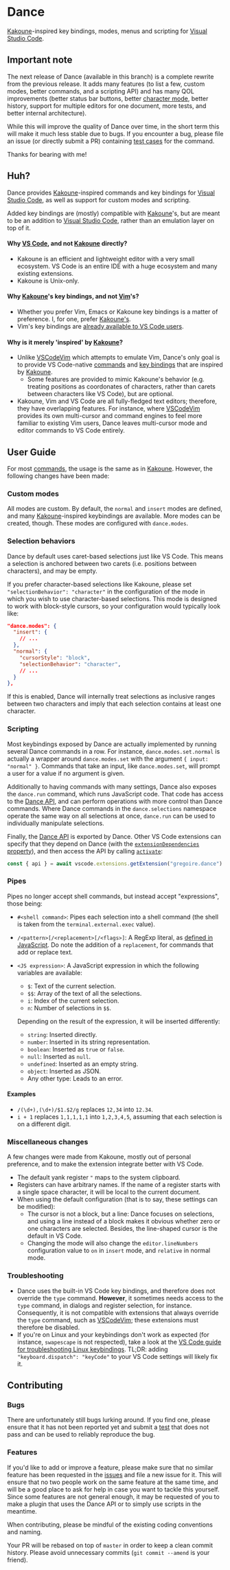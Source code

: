 # Dance

[Kakoune]-inspired key bindings, modes, menus and scripting for
[Visual Studio Code][vsc].

## Important note

The next release of Dance (available in this branch) is a complete rewrite from
the previous release. It adds many features (to list a few, custom modes, better
commands, and a scripting API) and has many QOL improvements (better status bar
buttons, better [character mode](#selection-behaviors), better history, support
for multiple editors for one document, more tests, and better internal
architecture).

While this will improve the quality of Dance over time, in the short term this
will make it much less stable due to bugs. If you encounter a bug, please file
an issue (or directly submit a PR) containing [test cases](./test) for the
command.

Thanks for bearing with me!

## Huh?

Dance provides [Kakoune]-inspired commands and key bindings for
[Visual Studio Code][vsc], as well as support for custom modes and scripting.

Added key bindings are (mostly) compatible with [Kakoune]'s, but are meant to be
an addition to [Visual Studio Code][vsc], rather than an emulation layer on top
of it.

#### Why [VS Code][vsc], and not [Kakoune] directly?

- Kakoune is an efficient and lightweight editor with a very small ecosystem.
  VS Code is an entire IDE with a huge ecosystem and many existing extensions.
- Kakoune is Unix-only.

#### Why [Kakoune]'s key bindings, and not [Vim]'s?

- Whether you prefer Vim, Emacs or Kakoune key bindings is a matter of
  preference. I, for one, prefer
  [Kakoune's](https://github.com/mawww/kakoune/blob/master/doc/pages/keys.asciidoc).
- Vim's key bindings are [already available to VS Code users][vscodevim].

#### Why is it merely 'inspired' by [Kakoune]?

- Unlike [VSCodeVim] which attempts to emulate Vim, Dance's only goal is to
  provide VS Code-native [commands][vsccommands] and
  [key bindings][vsckeybindings] that are inspired by [Kakoune].
  - Some features are provided to mimic Kakoune's behavior (e.g. treating
    positions as coordonates of characters, rather than carets between
    characters like VS Code), but are optional.
- Kakoune, Vim and VS Code are all fully-fledged text editors; therefore, they
  have overlapping features. For instance, where [VSCodeVim] provides its own
  multi-cursor and command engines to feel more familiar to existing Vim users,
  Dance leaves multi-cursor mode and editor commands to VS Code entirely.

## User Guide

For most [commands], the usage is the same as in [Kakoune]. However, the
following changes have been made:

### Custom modes

All modes are custom. By default, the `normal` and `insert` modes are defined,
and many [Kakoune]-inspired keybindings are available. More modes can be
created, though. These modes are configured with `dance.modes`.

### Selection behaviors

Dance by default uses caret-based selections just like VS Code. This means a
selection is anchored between two carets (i.e. positions between characters),
and may be empty.

If you prefer character-based selections like Kakoune, please set
`"selectionBehavior": "character"` in the configuration of the mode in which you
wish to use character-based selections. This mode is designed to work with
block-style cursors, so your configuration would typically look like:

```json
"dance.modes": {
  "insert": {
    // ...
  },
  "normal": {
    "cursorStyle": "block",
    "selectionBehavior": "character",
    // ...
  }
},
```

If this is enabled, Dance will internally treat selections as inclusive ranges
between two characters and imply that each selection contains at least one
character.

### Scripting

Most keybindings exposed by Dance are actually implemented by running several
Dance commands in a row. For instance, `dance.modes.set.normal` is actually a
wrapper around `dance.modes.set` with the argument `{ input: "normal" }`.
Commands that take an input, like `dance.modes.set`, will prompt a user for a
value if no argument is given.

Additionally to having commands with many settings, Dance also exposes the
`dance.run` command, which runs JavaScript code. That code has access to the
[Dance API][API], and can perform operations with more control than Dance
commands. Where Dance commands in the `dance.selections` namespace operate the
same way on all selections at once, `dance.run` can be used to individually
manipulate selections.

Finally, the [Dance API][API] is exported by Dance. Other VS Code extensions
can specify that they depend on Dance (with the [`extensionDependencies`
property](https://code.visualstudio.com/api/references/extension-manifest#fields)),
and then access the API by calling [`activate`](
https://code.visualstudio.com/api/references/vscode-api#Extension.activate):

```js
const { api } = await vscode.extensions.getExtension("gregoire.dance").activate();
```

### Pipes

Pipes no longer accept shell commands, but instead accept "expressions", those
being:
- `#<shell command>`: Pipes each selection into a shell command (the shell is
  taken from the `terminal.external.exec` value).
- `/<pattern>[/<replacement>[/<flags>]`: A RegExp literal, as
  [defined in JavaScript](https://developer.mozilla.org/en-US/docs/Web/JavaScript/Guide/Regular_Expressions).
  Do note the addition of a `replacement`, for commands that add or replace
  text.
- `<JS expression>`: A JavaScript expression in which the following variables
  are available:
  - `$`: Text of the current selection.
  - `$$`: Array of the text of all the selections.
  - `i`: Index of the current selection.
  - `n`: Number of selections in `$$`.

  Depending on the result of the expression, it will be inserted differently:
  - `string`: Inserted directly.
  - `number`: Inserted in its string representation.
  - `boolean`: Inserted as `true` or `false`.
  - `null`: Inserted as `null`.
  - `undefined`: Inserted as an empty string.
  - `object`: Inserted as JSON.
  - Any other type: Leads to an error.

#### Examples

- `/(\d+),(\d+)/$1.$2/g` replaces `12,34` into `12.34`.
- `i + 1` replaces `1,1,1,1,1` into `1,2,3,4,5`, assuming that each selection is
  on a different digit.

### Miscellaneous changes

A few changes were made from Kakoune, mostly out of personal preference, and to
make the extension integrate better with VS Code.

- The default yank register `"` maps to the system clipboard.
- Registers can have arbitrary names. If the name of a register starts with a
  single space character, it will be local to the current document.
- When using the default configuration (that is to say, these settings can be
  modified):
  - The cursor is not a block, but a line: Dance focuses on selections, and
    using a line instead of a block makes it obvious whether zero or one
    characters are selected. Besides, the line-shaped cursor is the default in
    VS Code.
  - Changing the mode will also change the `editor.lineNumbers` configuration
    value to `on` in `insert` mode, and `relative` in normal mode.

### Troubleshooting

- Dance uses the built-in VS Code key bindings, and therefore does not override
  the `type` command. **However**, it sometimes needs access to the `type`
  command, in dialogs and register selection, for instance. Consequently, it is
  not compatible with extensions that always override the `type` command, such
  as [VSCodeVim]; these extensions must therefore be disabled.
- If you're on Linux and your keybindings don't work as expected (for instance,
  `swapescape` is not respected), take a look at the [VS Code guide for
  troubleshooting Linux keybindings](
  https://github.com/Microsoft/vscode/wiki/Keybinding-Issues#troubleshoot-linux-keybindings).
  TL;DR: adding `"keyboard.dispatch": "keyCode"` to your VS Code settings will
  likely fix it.

## Contributing

### Bugs

There are unfortunately still bugs lurking around. If you find one, please
ensure that it has not been reported yet and submit a [test](./test/README.md)
that does not pass and can be used to reliably reproduce the bug.

### Features

If you'd like to add or improve a feature, please make sure that no similar
feature has been requested in the [issues] and file a new issue for it. This
will ensure that no two people work on the same feature at the same time, and
will be a good place to ask for help in case you want to tackle this yourself.  
Since some features are not general enough, it may be requested of you to make a
plugin that uses the Dance API or to simply use scripts in the meantime.

When contributing, please be mindful of the existing coding conventions and
naming.

Your PR will be rebased on top of `master` in order to keep a clean commit
history. Please avoid unnecessary commits (`git commit --amend` is your friend).

[api]: ./src/api
[commands]: ./src/commands
[issues]: https://github.com/71/dance/issues
[vim]: https://www.vim.org
[kakoune]: https://github.com/mawww/kakoune
[vsc]: https://github.com/Microsoft/vscode
[vscodevim]: https://github.com/VSCodeVim/Vim
[vsccommands]: https://code.visualstudio.com/api/extension-guides/command
[vsckeybindings]: https://code.visualstudio.com/docs/getstarted/keybindings
